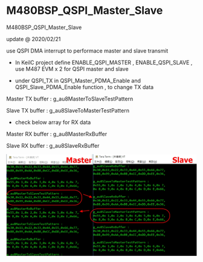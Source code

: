# M480BSP_QSPI_Master_Slave
 M480BSP_QSPI_Master_Slave

update @ 2020/02/21

use QSPI DMA interrupt to performace master and slave transmit

- In KeilC project define ENABLE_QSPI_MASTER , ENABLE_QSPI_SLAVE , use M487 EVM x 2 for QSPI master and slave

- under QSPI_TX in QSPI_Master_PDMA_Enable and QSPI_Slave_PDMA_Enable function , to change TX data

Master TX buffer : g_au8MasterToSlaveTestPattern

Slave TX buffer : g_au8SlaveToMasterTestPattern

- check below array for RX data

Master RX buffer : g_au8MasterRxBuffer

Slave RX buffer : g_au8SlaveRxBuffer

![image](https://github.com/released/M480BSP_QSPI_Master_Slave/blob/master/SampleCode/Template/Buffer_Transmit.jpg)